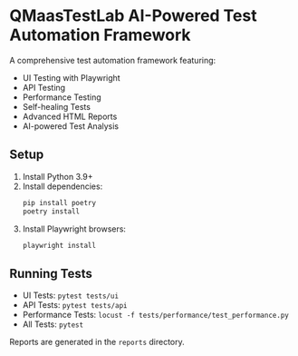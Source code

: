 # QMaasTestLab AI-Powered Test Automation Framework

A comprehensive test automation framework featuring:
- UI Testing with Playwright
- API Testing
- Performance Testing
- Self-healing Tests
- Advanced HTML Reports
- AI-powered Test Analysis

## Setup

1. Install Python 3.9+
2. Install dependencies:
   ```bash
   pip install poetry
   poetry install
   ```
3. Install Playwright browsers:
   ```bash
   playwright install
   ```

## Running Tests

- UI Tests: `pytest tests/ui`
- API Tests: `pytest tests/api`
- Performance Tests: `locust -f tests/performance/test_performance.py`
- All Tests: `pytest`

Reports are generated in the `reports` directory.
